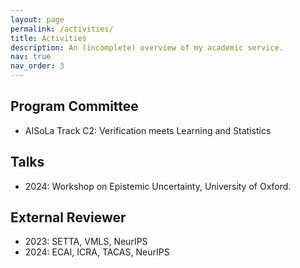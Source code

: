 ```yaml
---
layout: page
permalink: /activities/
title: Activities
description: An (incomplete) overview of my academic service.
nav: true
nav_order: 3
---
```


Program Committee
------
- AISoLa Track C2: Verification meets Learning and Statistics

Talks
------
- 2024: Workshop on Epistemic Uncertainty, University of Oxford.

External Reviewer
------
<!-- 2023 -->
- 2023: SETTA, VMLS, NeurIPS
- 2024: ECAI, ICRA, TACAS, NeurIPS
